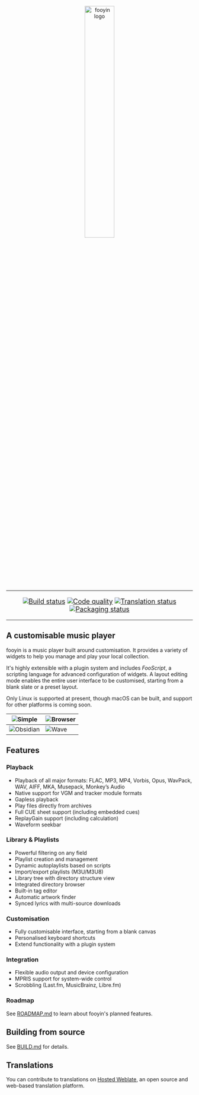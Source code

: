 <p align="center">
<img src="https://github.com/ludouzi/fooyin/assets/45490980/a6c6923a-5de3-4d29-a6e9-f73ebd5181ac" width="40%" alt="fooyin logo">
</p>

<hr />

<p align="center" style="font-size: 18px;">
<a href="https://github.com/ludouzi/fooyin/actions/workflows/build.yml"><img src="https://github.com/ludouzi/fooyin/actions/workflows/build.yml/badge.svg" alt="Build status"></a>
<a href="https://app.codacy.com/gh/ludouzi/fooyin/dashboard?utm_source=gh&utm_medium=referral&utm_content=&utm_campaign=Badge_grade"><img src="https://app.codacy.com/project/badge/Grade/ae0c3e9825d849b0b64697e59e4dfea6" alt="Code quality"></a>
<a href="https://hosted.weblate.org/engage/fooyin/"><img src="https://hosted.weblate.org/widget/fooyin/svg-badge.svg" alt="Translation status" /></a>
<a href="https://repology.org/project/fooyin/versions"><img src="https://repology.org/badge/tiny-repos/fooyin.svg" alt="Packaging status"></a>
</p>

<hr />

## A customisable music player

fooyin is a music player built around customisation. It provides a variety of widgets to help you manage and play your local collection.

It's highly extensible with a plugin system and includes _FooScript_,
a scripting language for advanced configuration of widgets.
A layout editing mode enables the entire user interface to be customised, starting from a blank slate or a preset layout.

Only Linux is supported at present, though macOS can be built, and support for other platforms is coming soon.

| ![Simple](https://github.com/user-attachments/assets/8e8732a7-a7e5-4542-87b4-7d0a7b5e8fa0)     | ![Browser](https://github.com/user-attachments/assets/d9f4ed62-e50a-419c-aa26-8801a76a6597) |
|----------------------------------------------------------------------------------------------------|--------------------------------------------------------------------------------------------------|
| ![Obsidian](https://github.com/user-attachments/assets/7dcc92be-04ea-402f-9cbb-a92ee855b893) | ![Wave](https://github.com/user-attachments/assets/de5b4b3a-cd9d-4520-a975-e268e472e0f9)     |

## Features

### Playback
- Playback of all major formats: FLAC, MP3, MP4, Vorbis, Opus, WavPack, WAV, AIFF, MKA, Musepack, Monkey’s Audio
- Native support for VGM and tracker module formats
- Gapless playback
- Play files directly from archives
- Full CUE sheet support (including embedded cues)
- ReplayGain support (including calculation)
- Waveform seekbar

### Library & Playlists
- Powerful filtering on any field
- Playlist creation and management
- Dynamic autoplaylists based on scripts
- Import/export playlists (M3U/M3U8)
- Library tree with directory structure view
- Integrated directory browser
- Built-in tag editor
- Automatic artwork finder
- Synced lyrics with multi-source downloads

### Customisation
- Fully customisable interface, starting from a blank canvas
- Personalised keyboard shortcuts
- Extend functionality with a plugin system

### Integration
- Flexible audio output and device configuration
- MPRIS support for system-wide control
- Scrobbling (Last.fm, MusicBrainz, Libre.fm)

### Roadmap

See [ROADMAP.md](ROADMAP.md) to learn about fooyin's planned features.

## Building from source

See [BUILD.md](BUILD.md) for details.

## Translations

You can contribute to translations on [Hosted Weblate](https://hosted.weblate.org/projects/fooyin/),
an open source and web-based translation platform.
